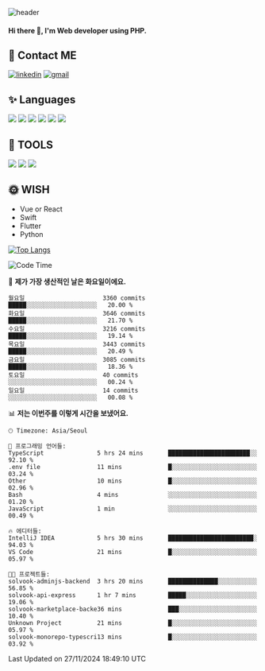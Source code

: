 ![header](https://capsule-render.vercel.app/api?type=waving&color=auto&height=300&section=header&text=Elin&fontSize=90&animation=twinkling)

#### Hi there 👋, I'm <b>Web developer</b> using PHP. ####

<!--
- 🔭 I’m currently working on Uniwill
- 🌱 I’m currently learning Vue or React or Python.
-->

<!---#### I am PHP developer --->

## 💌 Contact ME ###
[<img src='https://img.shields.io/badge/-EunjiKo-%230A66C2?style=flat-square&logo=LinkedIn&logoColor=white' alt='linkedin'>](https://www.linkedin.com/in/https://www.linkedin.com/in/eunji-ko-00a907164//)  [<img src='https://img.shields.io/badge/-einee214%40gmail.com-%23EA4335?style=flat-square&logo=Gmail&logoColor=white' alt='gmail'>](einee214@gmail.com)  


## ✨ Languages
<img src='https://img.shields.io/badge/-PHP-%23777BB4?style=for-the-badge&logo=PHP&logoColor=white'> <img src='https://img.shields.io/badge/-Laravel-%23FF2D20?style=for-the-badge&logo=Laravel&logoColor=white'> <img src='https://img.shields.io/badge/Jquery-%230769AD?style=for-the-badge&logo=Jquery&logoColor=white'> <img src='https://img.shields.io/badge/CSS3-%231572B6?style=for-the-badge&logo=CSS3&logoColor=white'> <img src='https://img.shields.io/badge/Bootstrap-%237952B3?style=for-the-badge&logo=Bootstrap&logoColor=white' > <img src='https://img.shields.io/badge/MySQL-%234479A1?style=for-the-badge&logo=MySQL&logoColor=white' >

## 🌷 TOOLS
<img src='https://img.shields.io/badge/PHPSTORM-%23000000?style=for-the-badge&logo=PhpStorm&logoColor=white' > <img src='https://img.shields.io/badge/GitLab-%23FCA121?style=for-the-badge&logo=GitLab&logoColor=white' > <img src='https://img.shields.io/badge/GitHub-%23181717?style=for-the-badge&logo=GitHub&logoColor=white'>


## 🌞 WISH
- Vue or React
- Swift
- Flutter
- Python


[![Top Langs](https://github-readme-stats.vercel.app/api/top-langs/?username=ein214&layout=compact)](https://github.com/anuraghazra/github-readme-stats)

<!--START_SECTION:waka-->
![Code Time](http://img.shields.io/badge/Code%20Time-3%2C909%20hrs%2040%20mins-blue)

📅 **제가 가장 생산적인 날은 화요일이에요.** 

```text
월요일                      3360 commits        █████░░░░░░░░░░░░░░░░░░░░   20.00 % 
화요일                      3646 commits        █████░░░░░░░░░░░░░░░░░░░░   21.70 % 
수요일                      3216 commits        █████░░░░░░░░░░░░░░░░░░░░   19.14 % 
목요일                      3443 commits        █████░░░░░░░░░░░░░░░░░░░░   20.49 % 
금요일                      3085 commits        █████░░░░░░░░░░░░░░░░░░░░   18.36 % 
토요일                      40 commits          ░░░░░░░░░░░░░░░░░░░░░░░░░   00.24 % 
일요일                      14 commits          ░░░░░░░░░░░░░░░░░░░░░░░░░   00.08 % 
```


📊 **저는 이번주를 이렇게 시간을 보냈어요.** 

```text
🕑︎ Timezone: Asia/Seoul

💬 프로그래밍 언어들: 
TypeScript               5 hrs 24 mins       ███████████████████████░░   92.10 % 
.env file                11 mins             █░░░░░░░░░░░░░░░░░░░░░░░░   03.24 % 
Other                    10 mins             █░░░░░░░░░░░░░░░░░░░░░░░░   02.96 % 
Bash                     4 mins              ░░░░░░░░░░░░░░░░░░░░░░░░░   01.20 % 
JavaScript               1 min               ░░░░░░░░░░░░░░░░░░░░░░░░░   00.49 % 

🔥 에디터들: 
IntelliJ IDEA            5 hrs 30 mins       ████████████████████████░   94.03 % 
VS Code                  21 mins             █░░░░░░░░░░░░░░░░░░░░░░░░   05.97 % 

🐱‍💻 프로젝트들: 
solvook-adminjs-backend  3 hrs 20 mins       ██████████████░░░░░░░░░░░   56.85 % 
solvook-api-express      1 hr 7 mins         █████░░░░░░░░░░░░░░░░░░░░   19.06 % 
solvook-marketplace-backe36 mins             ███░░░░░░░░░░░░░░░░░░░░░░   10.40 % 
Unknown Project          21 mins             █░░░░░░░░░░░░░░░░░░░░░░░░   05.97 % 
solvook-monorepo-typescri13 mins             █░░░░░░░░░░░░░░░░░░░░░░░░   03.92 % 
```


 Last Updated on 27/11/2024 18:49:10 UTC
<!--END_SECTION:waka-->

<!---![GitHub stats](https://github-readme-stats.vercel.app/api?username=ein214&show_icons=true&theme=dracula)  --->




